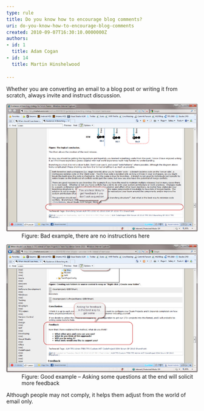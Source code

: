```yaml
---
type: rule
title: Do you know how to encourage blog comments?
uri: do-you-know-how-to-encourage-blog-comments
created: 2010-09-07T16:30:10.0000000Z
authors:
- id: 1
  title: Adam Cogan
- id: 14
  title: Martin Hinshelwood

---
```


 Whether​ you are converting an email to a blog post or writing it from scratch, always invite and instruct discussion. <br>
 <dl class="badImage"><dt><img title="SNAGHTMLf1a9ab" alt="SNAGHTMLf1a9ab" src="RulesBloggingFeedbackBad.jpg" border="0" style="width:800px;"></dt><dd>Figure: Bad example, there are no instructions here</dd></dl><dl class="goodImage"><dt><img title="SNAGHTMLef6f69" alt="SNAGHTMLef6f69" src="RulesBloggingFeedbackGood.jpg" border="0" style="width:800px;"></dt><dd>Figure: Good example – Asking some questions at the end will solicit more feedback</dd></dl>
Although people may not comply, it helps them adjust from the world of email only.

